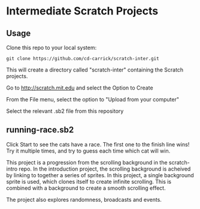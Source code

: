 Intermediate Scratch Projects
==============

Usage
--------------

Clone this repo to your local system:

    git clone https://github.com/cd-carrick/scratch-inter.git

This will create a directory called "scratch-inter" containing the Scratch projects.


Go to http://scratch.mit.edu and select the Option to Create

From the File menu, select the option to "Upload from your computer"

Select the relevant .sb2 file from this repository


running-race.sb2
--------------

Click Start to see the cats have a race. The first one to the finish line wins! Try it multiple times, and try to guess each time which cat will win.

This project is a progression from the scrolling background in the scratch-intro repo. In the introduction project, the scrolling background is acheived by linking to together a series of sprites. In this project, a single background sprite is used, which clones itself to create infinite scrolling. This is combined with a background to create a smooth scrolling effect.

The project also explores randomness, broadcasts and events.

